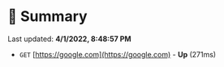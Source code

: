 # 📖 Summary
Last updated: **4/1/2022, 8:48:57 PM**

- `GET` [https://google.com](https://google.com) - **Up** (271ms)
